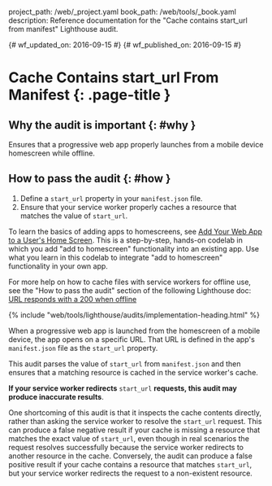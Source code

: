 project_path: /web/_project.yaml
book_path: /web/tools/_book.yaml
description: Reference documentation for the "Cache contains start_url from manifest" Lighthouse audit.

{# wf_updated_on: 2016-09-15 #}
{# wf_published_on: 2016-09-15 #}

# Cache Contains start_url From Manifest  {: .page-title }

## Why the audit is important {: #why }

Ensures that a progressive web app properly launches from a mobile device
homescreen while offline.

## How to pass the audit {: #how }

1. Define a `start_url` property in your `manifest.json` file.
2. Ensure that your service worker properly caches a resource that matches
   the value of `start_url`.

To learn the basics of adding apps to homescreens,
see [Add Your Web App to a User's Home
Screen](https://codelabs.developers.google.com/codelabs/add-to-home-screen).
This is a step-by-step, hands-on codelab in which you add "add to
homescreen" functionality into an existing app. Use what you learn in
this codelab to integrate "add to homescreen" functionality in your own app.

For more help on how to cache files with service workers for offline use,
see the "How to pass the audit" section of the following Lighthouse doc:
[URL responds with a 200 when offline](http-200-when-offline#how)

{% include "web/tools/lighthouse/audits/implementation-heading.html" %}

When a progressive web app is launched from the homescreen of a mobile
device, the app opens on a specific URL. That URL is defined in the app's
`manifest.json` file as the `start_url` property.

This audit parses the value of `start_url` from `manifest.json` and then
ensures that a matching resource is cached in the service worker's cache.

**If your service worker redirects** `start_url` **requests, this audit
may produce inaccurate results**.

One shortcoming of this audit is that it inspects the cache contents
directly, rather than asking the service worker to resolve the `start_url`
request. This can produce a false negative result if your cache is missing
a resource that matches the exact value of `start_url`, even though in
real scenarios the request resolves successfully because the service
worker redirects to another resource in the cache. Conversely, the audit can
produce a false positive result if your cache contains a resource that
matches `start_url`, but your service worker redirects the request to
a non-existent resource.

